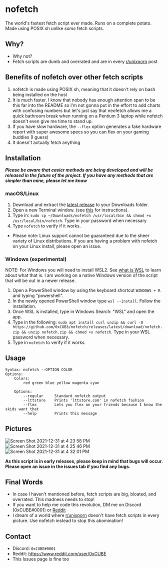 # nofetch #
The world's fastest fetch script ever made. Runs on a complete potato. Made
using POSIX sh unlike *some* fetch scripts.

## Why? ##
  - Why not?
  - Fetch scripts are dumb and overrated and are in every
    [r/unixporn](https://www.reddit.com/r/unixporn/) post

## Benefits of nofetch over other fetch scripts ##
 1. nofetch is made using POSIX sh, meaning that it doesn't rely on bash being
    installed on the host
 2. It is much faster. I know that nobody has enough attention span to be this
    far into the README so I'm not gonna put in the effort to add charts with
    confusing numbers but let's just say that neofetch allows me a quick
    bathroom break when running on a Pentium 3 laptop while nofetch doesn't even
    give me time to stand up.
 3. If you have slow hardware, the `--flex` option generates a fake hardware
    report with super awesome specs so you can flex on your gaming buddies (I
    guess)
 4. It doesn't actually fetch anything

## Installation ##

***Please be aware that easier methods are being developed and will be released
in the future of the project. If you have any methods that are simpler than
mine, please let me know***

### macOS/Linux ###
 1. Download and extract the
[latest release](https://github.com/0xCUB3/nofetch/releases/latest/download/nofetch.zip)
    to your Downloads folder.
 2. Open a new Terminal window. (see
[this](https://support.apple.com/guide/terminal/open-or-quit-terminal-apd5265185d-f365-44cb-8b09-71a064a42125/mac)
    for instructions).
 3. Type in:
`sudo cp ~/Downloads/nofetch /usr/local/bin && chmod +x /usr/local/bin/nofetch`.
    Type in your password when necessary
 4. Type `nofetch` to verify if it works.
 *  Please note: Linux support cannot be guaranteed due to the sheer variety
    of Linux distributions. If you are having a problem with nofetch on your
    Linux install, please open an issue.

### Windows (experimental) ###
NOTE: For Windows you will need to install WSL2. See
[what is WSL](https://docs.microsoft.com/en-us/windows/wsl/about) to learn about
what that is. I am working on a native Windows version of the script that will
be out in a newer release.
 1. Open a PowerShell window by using the keyboard shortcut `WINDOWS + R` and
    typing "powershell".
 2. In the newly opened PowerShell window type `wsl --install`. Follow the installation.
 3. Once WSL is installed, type in Windows Search: "WSL" and open the app.
 4. Type in the following:
`sudo apt install curl unzip && curl -O https://github.com/0xCUB3/nofetch/releases/latest/download/nofetch.zip && unzip nofetch.zip && chmod +x nofetch`.
    Type in your WSL password when necessary.
 5. Type in `nofetch` to verify if it works.

## Usage ##
```
Syntax: nofetch --OPTION COLOR
Options:
    Colors:
        red green blue yellow magenta cyan

    Options:
        --regular     Standard nofetch output
        --lttstore    Prints 'lttstore.com' in nofetch fashion
        --flex        Lets you flex on your friends because I know the skids want that
        --help        Prints this message
```

## Pictures ##
<!-- Screenshot is one word bruv -->
![Screen Shot 2021-12-31 at 4 23 58 PM](https://user-images.githubusercontent.com/94565160/147839438-7b7271de-e06b-4f19-8c8d-289009a58b62.png)
![Screen Shot 2021-12-31 at 4 25 46 PM](https://user-images.githubusercontent.com/94565160/147839439-f14b7aaf-78bc-4252-b146-528b97000d7b.png)
![Screen Shot 2021-12-31 at 4 32 01 PM](https://user-images.githubusercontent.com/94565160/147839445-30092960-462b-4f46-8255-562fc18a3183.png)

**As this script is in early releases, please keep in mind that bugs will occur.
Please open an issue in the issues tab if you find any bugs.**

## Final Words ##
  - In case I haven't mentioned before, fetch scripts are big, bloated, and
    overrated. This madness needs to stop!
  - If you want to help me code this revolution, DM me on Discord (0xCUBE#0001)
    or [Reddit](https://www.reddit.com/user/0xCUBE)
  - I dream of a world where [r/unixporn](https://www.reddit.com/r/unixporn/)
    doesn't have fetch scripts in every picture. Use nofetch instead to stop this abomination!

## Contact ##
  - Discord: `0xCUBE#0001`
  - Reddit: https://www.reddit.com/user/0xCUBE
  - This Issues page is fine too
